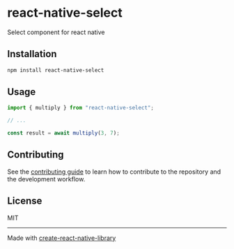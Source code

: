 # react-native-select

Select component for react native

## Installation

```sh
npm install react-native-select
```

## Usage

```js
import { multiply } from "react-native-select";

// ...

const result = await multiply(3, 7);
```

## Contributing

See the [contributing guide](CONTRIBUTING.md) to learn how to contribute to the repository and the development workflow.

## License

MIT

---

Made with [create-react-native-library](https://github.com/callstack/react-native-builder-bob)
